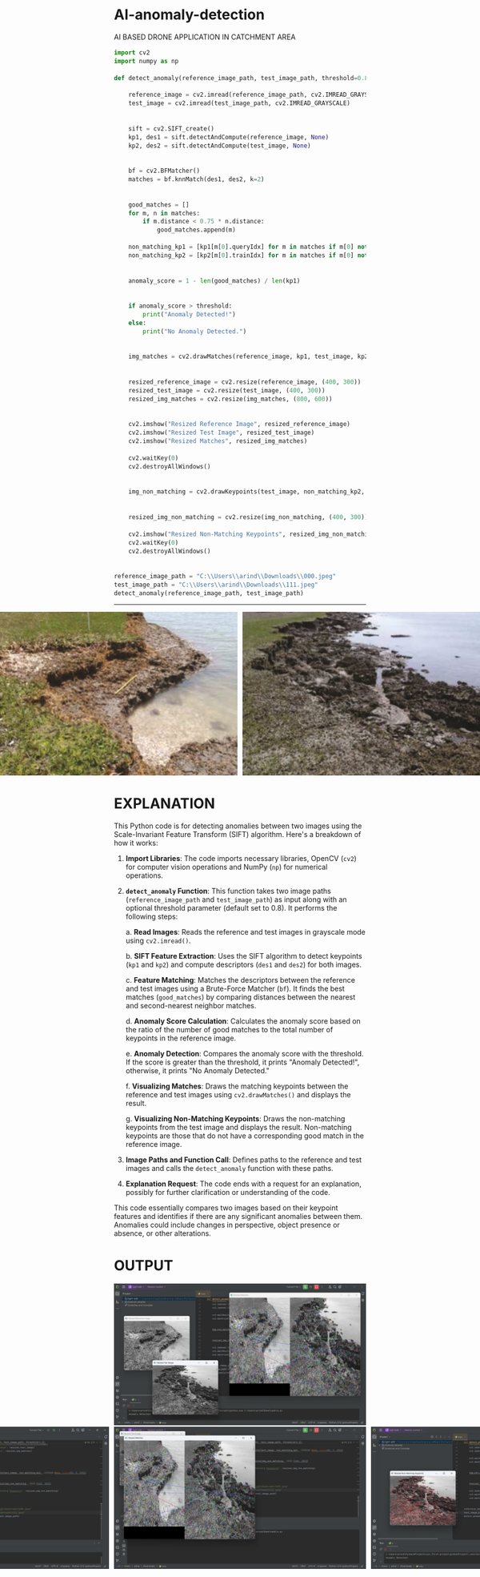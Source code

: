 # AI-anomaly-detection
AI BASED DRONE APPLICATION IN CATCHMENT AREA 

```py
import cv2
import numpy as np

def detect_anomaly(reference_image_path, test_image_path, threshold=0.8):
    
    reference_image = cv2.imread(reference_image_path, cv2.IMREAD_GRAYSCALE)
    test_image = cv2.imread(test_image_path, cv2.IMREAD_GRAYSCALE)

   
    sift = cv2.SIFT_create()
    kp1, des1 = sift.detectAndCompute(reference_image, None)
    kp2, des2 = sift.detectAndCompute(test_image, None)

    
    bf = cv2.BFMatcher()
    matches = bf.knnMatch(des1, des2, k=2)

    
    good_matches = []
    for m, n in matches:
        if m.distance < 0.75 * n.distance:
            good_matches.append(m)

    non_matching_kp1 = [kp1[m[0].queryIdx] for m in matches if m[0] not in good_matches]
    non_matching_kp2 = [kp2[m[0].trainIdx] for m in matches if m[0] not in good_matches]

    
    anomaly_score = 1 - len(good_matches) / len(kp1)

    
    if anomaly_score > threshold:
        print("Anomaly Detected!")
    else:
        print("No Anomaly Detected.")

    
    img_matches = cv2.drawMatches(reference_image, kp1, test_image, kp2, good_matches, None)

    
    resized_reference_image = cv2.resize(reference_image, (400, 300))
    resized_test_image = cv2.resize(test_image, (400, 300))
    resized_img_matches = cv2.resize(img_matches, (800, 600))

   
    cv2.imshow("Resized Reference Image", resized_reference_image)
    cv2.imshow("Resized Test Image", resized_test_image)
    cv2.imshow("Resized Matches", resized_img_matches)
    
    cv2.waitKey(0)
    cv2.destroyAllWindows()

    
    img_non_matching = cv2.drawKeypoints(test_image, non_matching_kp2, None, color=(0, 0, 255))

    
    resized_img_non_matching = cv2.resize(img_non_matching, (400, 300))

    cv2.imshow("Resized Non-Matching Keypoints", resized_img_non_matching)
    cv2.waitKey(0)
    cv2.destroyAllWindows()


reference_image_path = "C:\\Users\\arind\\Downloads\\000.jpeg"
test_image_path = "C:\\Users\\arind\\Downloads\\111.jpeg"
detect_anomaly(reference_image_path, test_image_path)

```
--- 

<div style="display: flex; justify-content: center;">
    <img src="source/000 - reference.jpeg" alt="Anomaly Detection 1" width="500" height="auto" style="margin-right: 10px;" />
    <img src="source/111 - test.jpeg" alt="Anomaly Detection 2" width="500" height="auto" />
</div>


<h1>EXPLANATION</h1>

This Python code is for detecting anomalies between two images using the Scale-Invariant Feature Transform (SIFT) algorithm. Here's a breakdown of how it works:

1. **Import Libraries**: The code imports necessary libraries, OpenCV (`cv2`) for computer vision operations and NumPy (`np`) for numerical operations.

2. **`detect_anomaly` Function**: This function takes two image paths (`reference_image_path` and `test_image_path`) as input along with an optional threshold parameter (default set to 0.8). It performs the following steps:

    a. **Read Images**: Reads the reference and test images in grayscale mode using `cv2.imread()`.

    b. **SIFT Feature Extraction**: Uses the SIFT algorithm to detect keypoints (`kp1` and `kp2`) and compute descriptors (`des1` and `des2`) for both images.

    c. **Feature Matching**: Matches the descriptors between the reference and test images using a Brute-Force Matcher (`bf`). It finds the best matches (`good_matches`) by comparing distances between the nearest and second-nearest neighbor matches.

    d. **Anomaly Score Calculation**: Calculates the anomaly score based on the ratio of the number of good matches to the total number of keypoints in the reference image.

    e. **Anomaly Detection**: Compares the anomaly score with the threshold. If the score is greater than the threshold, it prints "Anomaly Detected!", otherwise, it prints "No Anomaly Detected."

    f. **Visualizing Matches**: Draws the matching keypoints between the reference and test images using `cv2.drawMatches()` and displays the result.

    g. **Visualizing Non-Matching Keypoints**: Draws the non-matching keypoints from the test image and displays the result. Non-matching keypoints are those that do not have a corresponding good match in the reference image.

3. **Image Paths and Function Call**: Defines paths to the reference and test images and calls the `detect_anomaly` function with these paths.

4. **Explanation Request**: The code ends with a request for an explanation, possibly for further clarification or understanding of the code.

This code essentially compares two images based on their keypoint features and identifies if there are any significant anomalies between them. Anomalies could include changes in perspective, object presence or absence, or other alterations.

<h1>OUTPUT</h1>

<img src="source/output_02.png" alt="Anomaly Detection" width="auto" height="auto" />
<div style="display: flex; justify-content: center;">
    <img src="source/code.png" alt="Alt Text 1" width="640" height="auto" style="margin-right: 10px;" />
    <img src="source/output_01.png" alt="AI BASED DRONE APPLICATION IN CATCHMENT AREA" width="640" height="auto" style="margin-right: 10px;" />
    <img src="source/output_03.png" alt="AI BASED DRONE APPLICATION IN CATCHMENT AREA" width="640" height="auto" />
</div>
